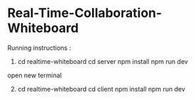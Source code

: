 # Real-Time-Collaboration-Whiteboard

Running instructions :

1. cd realtime-whiteboard
   cd server
   npm install
   npm run dev

open new terminal

2. cd realtime-whiteboard
   cd client
   npm install
   npm run dev
